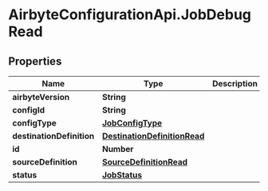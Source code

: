# AirbyteConfigurationApi.JobDebugRead

## Properties

Name | Type | Description | Notes
------------ | ------------- | ------------- | -------------
**airbyteVersion** | **String** |  | 
**configId** | **String** |  | 
**configType** | [**JobConfigType**](JobConfigType.md) |  | 
**destinationDefinition** | [**DestinationDefinitionRead**](DestinationDefinitionRead.md) |  | 
**id** | **Number** |  | 
**sourceDefinition** | [**SourceDefinitionRead**](SourceDefinitionRead.md) |  | 
**status** | [**JobStatus**](JobStatus.md) |  | 


